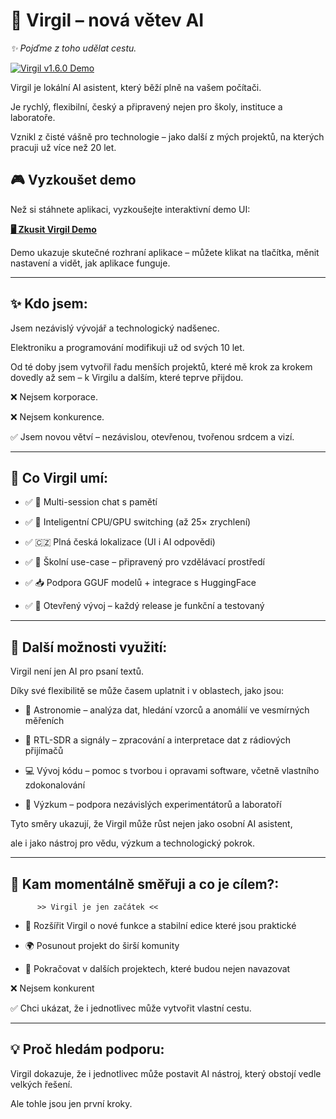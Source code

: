 # 🌟 Virgil – nová větev AI

*✨ Pojďme z toho udělat cestu.*

[![Virgil v1.6.0 Demo](https://github.com/avv217/Projekt-Virgil/raw/main/uk%C3%A1zka%20verze%201.6.gif)](https://github.com/avv217/Projekt-Virgil/raw/main/uk%C3%A1zka%20verze%201.6.gif)

Virgil je lokální AI asistent, který běží plně na vašem počítači.  

Je rychlý, flexibilní, český a připravený nejen pro školy, instituce a laboratoře.  

Vznikl z čisté vášně pro technologie – jako další z mých projektů, na kterých pracuji už více než 20 let.


## 🎮 Vyzkoušet demo

Než si stáhnete aplikaci, vyzkoušejte interaktivní demo UI:  

**[🖥️ Zkusit Virgil Demo](https://avv217.github.io/Projekt-Virgil)**

Demo ukazuje skutečné rozhraní aplikace – můžete klikat na tlačítka, měnit nastavení a vidět, jak aplikace funguje.

---

## ✨ Kdo jsem:

Jsem nezávislý vývojář a technologický nadšenec.  

Elektroniku a programování modifikuji už od svých 10 let.  

Od té doby jsem vytvořil řadu menších projektů, které mě krok za krokem dovedly až sem – k Virgilu a dalším, které teprve přijdou.  

❌ Nejsem korporace.  

❌ Nejsem konkurence.  

✅ Jsem novou větví – nezávislou, otevřenou, tvořenou srdcem a vizí.  

---

## 🚀 Co Virgil umí:

- ✅ 🧠  Multi-session chat s pamětí  

- ✅ 🔄  Inteligentní CPU/GPU switching (až 25× zrychlení)  

- ✅ 🇨🇿   Plná česká lokalizace (UI i AI odpovědi)  

- ✅ 🏫  Školní use-case – připravený pro vzdělávací prostředí  

- ✅ 📥  Podpora GGUF modelů + integrace s HuggingFace  

- ✅ 🔧  Otevřený vývoj – každý release je funkční a testovaný

---

## 🌌 Další možnosti využití:

Virgil není jen AI pro psaní textů.  

Díky své flexibilitě se může časem uplatnit i v oblastech, jako jsou:

- 🔭 Astronomie – analýza dat, hledání vzorců a anomálií ve vesmírných měřeních  

- 📡 RTL-SDR a signály – zpracování a interpretace dat z rádiových přijímačů  

- 💻 Vývoj kódu – pomoc s tvorbou i opravami software, včetně vlastního zdokonalování  

- 🧪 Výzkum – podpora nezávislých experimentátorů a laboratoří  

Tyto směry ukazují, že Virgil může růst nejen jako osobní AI asistent,  

ale i jako nástroj pro vědu, výzkum a technologický pokrok.

---

## 🎯 Kam momentálně směřuji a co je cílem?:

          >> Virgil je jen začátek <<

- 🚀 Rozšířit Virgil o nové funkce a stabilní edice které jsou praktické 

- 🌍 Posunout projekt do širší komunity  

- 🔄 Pokračovat v dalších projektech, které budou nejen navazovat  

❌ Nejsem konkurent

✅ Chci ukázat, že i jednotlivec může vytvořit vlastní cestu.  

---

## 💡 Proč hledám podporu:

Virgil dokazuje, že i jednotlivec může postavit AI nástroj, který obstojí vedle velkých řešení.  

Ale tohle jsou jen první kroky. 
